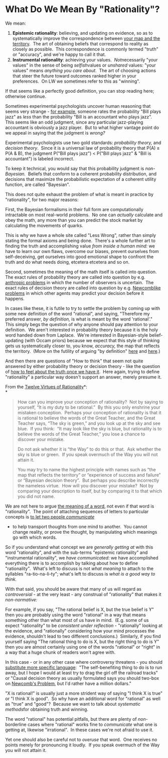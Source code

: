 
# What Do We Mean By "Rationality"?

We mean:

1.  **Epistemic rationality**: believing, and updating on evidence,
    so as to systematically improve the correspondence between
    [your map and the territory](http://yudkowsky.net/rational/the-simple-truth). 
    The art of obtaining beliefs that correspond to reality as closely
    as possible.  This correspondence is commonly termed "truth" or
    "accuracy", and we're happy to call it that.
2.  **Instrumental rationality**: achieving your values. 
    *Not*necessarily "your values" in the sense of being
    *selfish*values or *unshared* values: "your values" means
    *anything you care about*.  The art of choosing actions that steer
    the future toward outcomes ranked higher in your preferences.  On
    LW we sometimes refer to this as "winning".

If that seems like a perfectly good definition, you can stop
reading here; otherwise continue.

Sometimes experimental psychologists uncover human reasoning that
seems very strange -
[for example](http://www.overcomingbias.com/2007/09/conjunction-fal.html),
someone rates the probability "Bill plays jazz" as *less* than the
probability "Bill is an accountant who plays jazz".  This seems
like an odd judgment, since any particular jazz-playing accountant
is obviously a jazz player.  But to what higher vantage point do we
appeal in saying that the judgment is *wrong?*

Experimental psychologists use two gold standards:
*probability theory,* and *decision theory*.  Since it is a
universal law of probability theory that P(A) ≥ P(A & B), the
judgment P("Bill plays jazz") < P("Bill plays jazz" & "Bill is
accountant") is labeled incorrect.

To keep it technical, you would say that this probability judgment
is *non-Bayesian.*  Beliefs that conform to a coherent probability
distribution, and decisions that maximize the probabilistic
expectation of a coherent utility function, are called "Bayesian".

This does not quite exhaust the problem of what is meant in
practice by "rationality", for two major reasons:

First, the Bayesian formalisms in their full form are
computationally intractable on most real-world problems.  No one
can *actually* calculate and obey the math, any more than you can
predict the stock market by calculating the movements of quarks.

This is why we have a whole site called "Less Wrong", rather than
simply stating the formal axioms and being done.  There's a whole
further art to finding the truth and accomplishing value
*from inside a human mind:* we have to learn our own flaws,
overcome our biases, prevent ourselves from self-deceiving, get
ourselves into good emotional shape to confront the truth and do
what needs doing, etcetera etcetera and so on.

Second, sometimes the meaning of the math itself is called into
question.  The exact rules of probability theory are called into
question by e.g.
[anthropic problems](http://www.anthropic-principle.com/primer.html)
in which the number of observers is uncertain.  The exact rules of
decision theory are called into question by e.g.
[Newcomblike problems](http://www.overcomingbias.com/2008/01/newcombs-proble.html)
in which other agents may predict your decision before it happens.

In cases like these, it is futile to try to settle the problem by
coming up with some new definition of the word "rational", and
saying, "Therefore my preferred answer, *by definition,* is what is
meant by the word 'rational'."  This simply begs the question of
why anyone should pay attention to your definition.  We aren't
interested in probability theory because it is the holy word handed
down from Laplace.  We're interested in Bayesian-style
belief-updating (with Occam priors) because we expect that this
style of thinking gets us systematically closer to, you know,
*accuracy,* the map that reflects the territory.  (More on the
futility of arguing "by definition"
[here](http://www.overcomingbias.com/2008/02/hemlock-parable.html)
and
[here](http://www.overcomingbias.com/2008/02/arguing-by-defi.html).)

And then there are questions of "How to think" that seem not quite
answered by either probability theory or decision theory - like the
question of
[how to feel about the truth once we have it](http://www.overcomingbias.com/2007/04/feeling_rationa.html). 
Here again, trying to define "rationality" a particular way doesn't
support an answer, merely presume it.

From the
[Twelve Virtues of Rationality](http://yudkowsky.net/virtues/)*:  
*

> How can you improve your conception of rationality?  Not by saying
> to yourself, “It is my duty to be rational.”  By this you only
> enshrine your mistaken conception.  Perhaps your conception of
> rationality is that it is rational to believe the words of the
> Great Teacher, and the Great Teacher says, “The sky is green,” and
> you look up at the sky and see blue.  If you think:  “It may look
> like the sky is blue, but rationality is to believe the words of
> the Great Teacher,” you lose a chance to discover your mistake.
> 
> Do not ask whether it is “the Way” to do this or that.  Ask whether
> the sky is blue or green.  If you speak overmuch of the Way you
> will not attain it.
> 
> You may try to name the highest principle with names such as “the
> map that reflects the territory” or “experience of success and
> failure” or “Bayesian decision theory”.  But perhaps you describe
> incorrectly the nameless virtue.  How will you discover your
> mistake?  Not by comparing your description to itself, but by
> comparing it to that which you did not name.

We are not here to argue
[the meaning of a word](http://www.overcomingbias.com/2008/02/disputing-defin.html),
not even if that word is "rationality".  The point of attaching
sequences of letters to particular concepts is
[to let two people *communicate*](http://www.overcomingbias.com/2008/02/common-usage.html)
- to help transport thoughts from one mind to another.  You cannot
change reality, or prove the thought, by manipulating which
meanings go with which words.

So if you understand what concept we are *generally getting at*
with this word "rationality", and with the sub-terms "epistemic
rationality" and "instrumental rationality", we
*have communicated:* we have accomplished everything there is to
accomplish by talking about how to define "rationality".  What's
left to discuss is not *what meaning* to attach to the syllables
"ra-tio-na-li-ty"; what's left to discuss is
*what is a good way to think.*

With that said, you should be aware that many of us will regard as
*controversial* - at the very least - any construal of
"rationality" that makes it *non-normative:*

For example, if you say, "The rational belief is X, but the true
belief is Y" then you are probably using the word "rational" in a
way that means something other than what most of us have in mind. 
(E.g. some of us expect "rationality" to be
*consistent under reflection* - "rationally" looking at the
evidence, and "rationally" considering how your mind processes the
evidence, shouldn't lead to two different conclusions.)  Similarly,
if you find yourself saying "The rational thing to do is X, but the
right thing to do is Y" then you are almost certainly using one of
the words "rational" or "right" in a way that a huge chunk of
readers won't agree with.

In this case - or in any other case where controversy threatens -
you should
[substitute more specific language](http://www.overcomingbias.com/2008/02/taboo-words.html): 
"The self-benefiting thing to do is to run away, but I hope I would
at least try to drag the girl off the railroad tracks" or "Causal
decision theory as usually formulated says you should two-box on
[Newcomb's Problem](http://www.overcomingbias.com/2008/01/newcombs-proble.html),
but I'd rather have a million dollars."

"X is rational!" is usually just a more strident way of saying "I
think X is true" or "I think X is good".  So why have an additional
word for "rational" as well as "true" and "good"?  Because we want
to talk about *systematic methods*for obtaining truth and winning.

The word "rational" has potential pitfalls, but there are plenty of
*non*-borderline cases where "rational" works fine to *communicate*
what one is getting at, likewise "irrational".  In these cases
we're not afraid to use it.

Yet one should also be careful not to *overuse* that word.  One
receives no points merely for pronouncing it loudly.  If you speak
overmuch of the Way you will not attain it.
